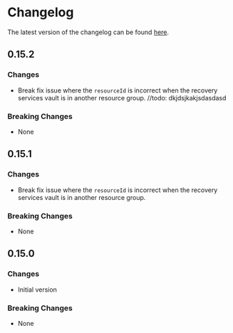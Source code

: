 # Changelog

The latest version of the changelog can be found [here](https://github.com/Azure/bicep-registry-modules/blob/main/avm/res/compute/virtual-machine/CHANGELOG.md).

## 0.15.2

### Changes

- Break fix issue where the `resourceId` is incorrect when the recovery services vault is in another resource group. //todo: dkjdsjkakjsdasdasd

### Breaking Changes

- None

## 0.15.1

### Changes

- Break fix issue where the `resourceId` is incorrect when the recovery services vault is in another resource group.

### Breaking Changes

- None

## 0.15.0

### Changes

- Initial version

### Breaking Changes

- None
